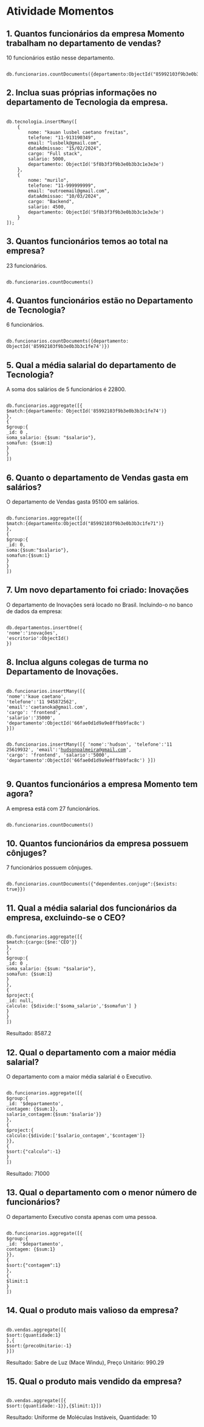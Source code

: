 <h1>Atividade Momentos</h1>

<h2>1. Quantos funcionários da empresa Momento trabalham no departamento de vendas?</h2>
<p>10 funcionários estão nesse departamento.</p>
<pre><code>
db.funcionarios.countDocuments({departamento:ObjectId("85992103f9b3e0b3b3c1fe71")})
</code></pre>

<h2>2. Inclua suas próprias informações no departamento de Tecnologia da empresa.</h2>
<pre><code>
db.tecnologia.insertMany([
    {
        nome: "kauan lusbel caetano freitas",
        telefone: "11-913190349",
        email: "lusbelk@gmail.com",
        dataAdmissao: "15/02/2024",
        cargo: "Full stack",
        salario: 5000,
        departamento: ObjectId('5f8b3f3f9b3e0b3b3c1e3e3e')
    },
    {
        nome: "murilo",
        telefone: "11-999999999",
        email: "outroemail@gmail.com",
        dataAdmissao: "10/03/2024",
        cargo: "Backend",
        salario: 4500,
        departamento: ObjectId('5f8b3f3f9b3e0b3b3c1e3e3e')
    }
]);
</code></pre>

<h2>3. Quantos funcionários temos ao total na empresa?</h2>
<p>23 funcionários.</p>
<pre><code>
db.funcionarios.countDocuments()
</code></pre>

<h2>4. Quantos funcionários estão no Departamento de Tecnologia?</h2>
<p>6 funcionários.</p>
<pre><code>
db.funcionarios.countDocuments({departamento: ObjectId('85992103f9b3e0b3b3c1fe74')})
</code></pre>

<h2>5. Qual a média salarial do departamento de Tecnologia?</h2>
<p>A soma dos salários de 5 funcionários é 22800.</p>
<pre><code>
db.funcionarios.aggregate([{
$match:{departamento: ObjectId('85992103f9b3e0b3b3c1fe74')}
},
{
$group:{   
_id: 0 ,
soma_salario: {$sum: "$salario"},
somafun: {$sum:1}
}
}
])
</code></pre>

<h2>6. Quanto o departamento de Vendas gasta em salários?</h2>
<p>O departamento de Vendas gasta 95100 em salários.</p>
<pre><code>
db.funcionarios.aggregate([{
$match:{departamento:ObjectId("85992103f9b3e0b3b3c1fe71")}
},
{
$group:{
_id: 0,
soma:{$sum:"$salario"},
somafun:{$sum:1}
}
}
])
</code></pre>

<h2>7. Um novo departamento foi criado: Inovações</h2>
<p>O departamento de Inovações será locado no Brasil. Incluindo-o no banco de dados da empresa:</p>
<pre><code>
db.departamentos.insertOne({
'nome':'inovações',
'escritorio':ObjectId()
})
</code></pre>

<h2>8. Inclua alguns colegas de turma no Departamento de Inovações.</h2>
<pre><code>
db.funcionarios.insertMany([{
'nome':'kaue caetano',
'telefone':'11 945872562',
'email':'caetanoka@gmail.com',
'cargo': 'frontend',
'salario':'35000',
'departamento':ObjectId('66fae0d1d9a9e8ffbb9fac8c')
}])

db.funcionarios.insertMany([{
'nome':'hudson',
'telefone':'11 25619932',
'email':'hudsonpalmeira@gmail.com',
'cargo': 'frontend',
'salario':'5000',
'departamento':ObjectId('66fae0d1d9a9e8ffbb9fac8c')
}])
</code></pre>

<h2>9. Quantos funcionários a empresa Momento tem agora?</h2>
<p>A empresa está com 27 funcionários.</p>
<pre><code>
db.funcionarios.countDocuments()
</code></pre>

<h2>10. Quantos funcionários da empresa possuem cônjuges?</h2>
<p>7 funcionários possuem cônjuges.</p>
<pre><code>
db.funcionarios.countDocuments({"dependentes.conjuge":{$exists: true}})
</code></pre>

<h2>11. Qual a média salarial dos funcionários da empresa, excluindo-se o CEO?</h2>
<pre><code>
db.funcionarios.aggregate([{
$match:{cargo:{$ne:'CEO'}}
},
{
$group:{   
_id: 0 ,
soma_salario: {$sum: "$salario"},
somafun: {$sum:1}
}
},
{
$project:{
_id: null,
calculo: {$divide:['$soma_salario','$somafun'] }
}
}
])
</code></pre>
<p>Resultado: 8587.2</p>

<h2>12. Qual o departamento com a maior média salarial?</h2>
<p>O departamento com a maior média salarial é o Executivo.</p>
<pre><code>
db.funcionarios.aggregate([{
$group:{ 
_id: '$departamento',
contagem: {$sum:1},
salario_contagem:{$sum:'$salario'}}
},
{
$project:{
calculo:{$divide:['$salario_contagem','$contagem']}
}},                      
{
$sort:{"calculo":-1}
}
])
</code></pre>
<p>Resultado: 71000</p>

<h2>13. Qual o departamento com o menor número de funcionários?</h2>
<p>O departamento Executivo consta apenas com uma pessoa.</p>
<pre><code>
db.funcionarios.aggregate([{
$group:{ 
_id: '$departamento',
contagem: {$sum:1}
}},
{
$sort:{"contagem":1}
},
{
$limit:1
}
])
</code></pre>

<h2>14. Qual o produto mais valioso da empresa?</h2>
<pre><code>
db.vendas.aggregate([{
$sort:{quantidade:1}
},{
$sort:{precoUnitario:-1}
}])
</code></pre>
<p>Resultado: Sabre de Luz (Mace Windu), Preço Unitário: 990.29</p>

<h2>15. Qual o produto mais vendido da empresa?</h2>
<pre><code>
db.vendas.aggregate([{
$sort:{quantidade:-1}},{$limit:1}])
</code></pre>
<p>Resultado: Uniforme de Moléculas Instáveis, Quantidade: 10</p>
